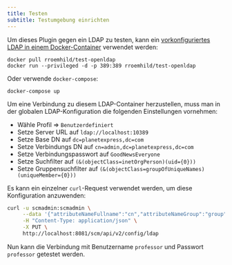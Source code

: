 ```yaml
---
title: Testen
subtitle: Testumgebung einrichten
---
```

Um dieses Plugin gegen ein LDAP zu testen, kann ein [vorkonfiguriertes LDAP in einem Docker-Container](https://github.com/rroemhild/docker-test-openldap) verwendet werden:

```
docker pull rroemhild/test-openldap
docker run --privileged -d -p 389:389 rroemhild/test-openldap
```

Oder verwende `docker-compose`:

```
docker-compose up
```

Um eine Verbindung zu diesem LDAP-Container herzustellen, muss man in der globalen LDAP-Konfiguration die folgenden Einstellungen vornehmen:

* Wähle Profil => `Benutzerdefiniert`
* Setze Server URL auf `ldap://localhost:10389`
* Setze Base DN auf `dc=planetexpress,dc=com`
* Setze Verbindungs DN auf `cn=admin,dc=planetexpress,dc=com`
* Setze Verbindungspasswort auf `GoodNewsEveryone`
* Setze Suchfilter auf `(&(objectClass=inetOrgPerson)(uid={0}))`
* Setze Gruppensuchfilter auf `(&(objectClass=groupOfUniqueNames)(uniqueMember={0}))`

Es kann ein einzelner `curl`-Request verwendet werden, um diese Konfiguration anzuwenden:

```bash
curl -u scmadmin:scmadmin \
     --data '{"attributeNameFullname":"cn","attributeNameGroup":"group","attributeNameId":"uid","attributeNameMail":"mail","baseDn":"dc=planetexpress,dc=com","connectionDn":"cn=admin,dc=planetexpress,dc=com","connectionPassword":"__DUMMY__","hostUrl":"ldap://localhost:389","profile":"Custom","referralStrategy":"FOLLOW","searchFilter":"(&(objectClass=inetOrgPerson)(uid={0}))","searchFilterGroup":"(&(objectClass=groupOfUniqueNames)(uniqueMember={0}))","searchFilterNestedGroup":"(&(objectClass=groupOfUniqueNames)(uniqueMember={0}))","searchScope":"one","unitGroup":"ou=Groups","unitPeople":"ou=People","enabled":true,"enableStartTls":false,"enableNestedADGroups":false,"enableNestedGroups":false,"activeFields":[],"showTestDialog":false}' \
     -H "Content-Type: application/json" \
     -X PUT \
     http://localhost:8081/scm/api/v2/config/ldap
```

Nun kann die Verbindung mit Benutzername `professor` und Passwort `professor` getestet werden.
